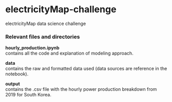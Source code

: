# electricityMap-challenge
electricityMap data science challenge

### Relevant files and directories

**hourly_production.ipynb**\
contains all the code and explanation of modeling approach.

**data**\
contains the raw and formatted data used (data sources are reference in the notebook).

**output**\
contains the .csv file with the hourly power production breakdown from 2019 for South Korea.
